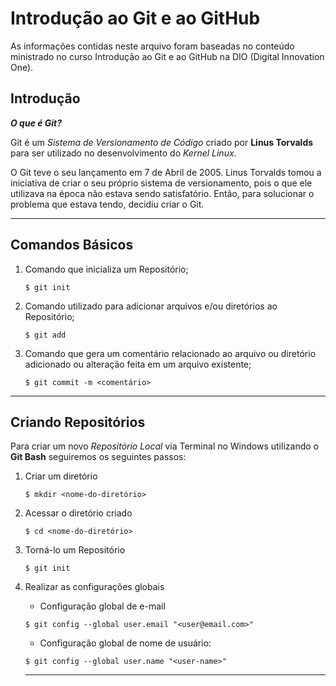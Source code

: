
# Introdução ao Git e ao GitHub

As informações contidas neste arquivo foram baseadas no conteúdo ministrado no curso Introdução ao Git e ao GitHub na DIO (Digital Innovation One).

## Introdução

***O que é Git?***

Git é um *Sistema de Versionamento de Código* criado por **Linus Torvalds** para ser utilizado no desenvolvimento do *Kernel Linux*.

O Git teve o seu lançamento em 7 de Abril de 2005. Linus Torvalds tomou a iniciativa de criar o seu próprio sistema de versionamento, pois o que ele utilizava na época não estava sendo satisfatório.
Então, para solucionar o problema que estava tendo, decidiu criar o Git.

---

## Comandos Básicos

1. Comando que inicializa um Repositório;

    ``$ git init``

1. Comando utilizado para adicionar arquivos e/ou diretórios ao Repositório;

    ``$ git add``

1. Comando que gera um comentário relacionado ao arquivo ou diretório adicionado ou alteração feita em um arquivo existente;

    ``$ git commit -m <comentário>``

---

## Criando Repositórios

Para criar um novo *Repositório Local* via Terminal no Windows utilizando o **Git Bash** seguiremos os seguintes passos:

1. Criar um diretório

    ``$ mkdir <nome-do-diretório>``

2. Acessar o diretório criado

    ``$ cd <nome-do-diretório>``

3. Torná-lo um Repositório

    ``$ git init``

4. Realizar as configurações globais
    
    * Configuração global de e-mail  

    ``$ git config --global user.email "<user@email.com>"``

    * Configuração global de nome de usuário:
  
    ``$ git config --global user.name "<user-name>"``

    ---